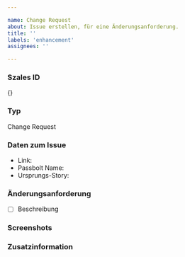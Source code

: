 ```yaml
---

name: Change Request
about: Issue erstellen, für eine Änderungsanforderung.
title: ''
labels: 'enhancement'
assignees: ''

---
```


### **Szales ID**
{}

### **Typ**
Change Request

### **Daten zum Issue**
- Link: 
- Passbolt Name: 
- Ursprungs-Story: 

### **Änderungsanforderung**
- [ ] Beschreibung


### **Screenshots**

### **Zusatzinformation**
